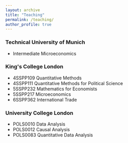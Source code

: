 ```yaml
---
layout: archive
title: "Teaching"
permalink: /teaching/
author_profile: true
--- 
```

### Technical University of Munich
* Intermediate Microeconomics

### King's College London
* 4SSPP109 Quantitative Methods
* 4SSPP111 Quantitative Methods for Political Science
* 5SSPP232 Mathematics for Economists
* 5SSPP217 Microeconomics 
* 6SSPP362 International Trade

### University College London
* POLS0010 Data Analysis
* POLS0012 Causal Analysis
* POLS0083 Quantitative Data Analysis
